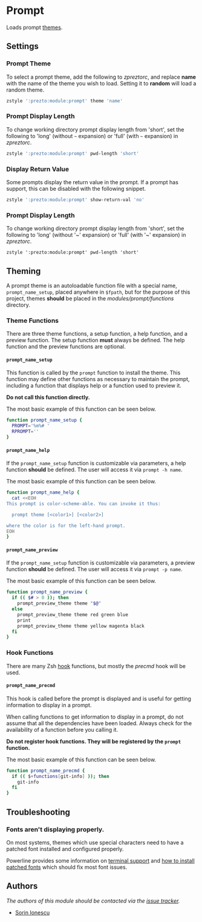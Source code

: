 Prompt
======

Loads prompt [themes][1].

Settings
--------

### Prompt Theme

To select a prompt theme, add the following to *zpreztorc*, and replace **name**
with the name of the theme you wish to load. Setting it to **random** will load
a random theme.

```sh
zstyle ':prezto:module:prompt' theme 'name'
```

### Prompt Display Length

To change working directory prompt display length from 'short', set the
following to 'long' (without `~` expansion) or 'full' (with `~` expansion)
in *zpreztorc*.

```sh
zstyle ':prezto:module:prompt' pwd-length 'short'
```

### Display Return Value

Some prompts display the return value in the prompt. If a prompt has support,
this can be disabled with the following snippet.

```sh
zstyle ':prezto:module:prompt' show-return-val 'no'
```

### Prompt Display Length

To change working directory prompt display length from 'short', set the
following to 'long' (without '~' expansion) or 'full' (with '~' expansion)
in *zpreztorc*.

    zstyle ':prezto:module:prompt' pwd-length 'short'

Theming
-------

A prompt theme is an autoloadable function file with a special name,
`prompt_name_setup`, placed anywhere in `$fpath`, but for the purpose of this
project, themes **should** be placed in the *modules/prompt/functions*
directory.

### Theme Functions

There are three theme functions, a setup function, a help function, and
a preview function. The setup function **must** always be defined. The help
function and the preview functions are optional.

#### `prompt_name_setup`

This function is called by the `prompt` function to install the theme. This
function may define other functions as necessary to maintain the prompt,
including a function that displays help or a function used to preview it.

**Do not call this function directly.**

The most basic example of this function can be seen below.

```sh
function prompt_name_setup {
  PROMPT='%m%# '
  RPROMPT=''
}
```

#### `prompt_name_help`

If the `prompt_name_setup` function is customizable via parameters, a help
function **should** be defined. The user will access it via `prompt -h name`.

The most basic example of this function can be seen below.

```sh
function prompt_name_help {
  cat <<EOH
This prompt is color-scheme-able. You can invoke it thus:

  prompt theme [<color1>] [<color2>]

where the color is for the left-hand prompt.
EOH
}
```

#### `prompt_name_preview`

If the `prompt_name_setup` function is customizable via parameters, a preview
function **should** be defined. The user will access it via `prompt -p name`.

The most basic example of this function can be seen below.

```sh
function prompt_name_preview {
  if (( $# > 0 )); then
    prompt_preview_theme theme "$@"
  else
    prompt_preview_theme theme red green blue
    print
    prompt_preview_theme theme yellow magenta black
  fi
}
```

### Hook Functions

There are many Zsh [hook][2] functions, but mostly the *precmd* hook will be
used.

#### `prompt_name_precmd`

This hook is called before the prompt is displayed and is useful for getting
information to display in a prompt.

When calling functions to get information to display in a prompt, do not assume
that all the dependencies have been loaded. Always check for the availability of
a function before you calling it.

**Do not register hook functions. They will be registered by the `prompt` function.**

The most basic example of this function can be seen below.

```sh
function prompt_name_precmd {
  if (( $+functions[git-info] )); then
    git-info
  fi
}
```

Troubleshooting
---------------

### Fonts aren't displaying properly.

On most systems, themes which use special characters need to have a patched font
installed and configured properly.

Powerline provides some information on [terminal support][4] and [how to install
patched fonts][5] which should fix most font issues.


Authors
-------

*The authors of this module should be contacted via the [issue tracker][3].*

  - [Sorin Ionescu](https://github.com/sorin-ionescu)

[1]: http://zsh.sourceforge.net/Doc/Release/User-Contributions.html#Prompt-Themes
[2]: http://zsh.sourceforge.net/Doc/Release/Functions.html#Hook-Functions
[3]: https://github.com/sorin-ionescu/prezto/issues
[4]: http://powerline.readthedocs.io/en/master/usage.html#terminal-emulator-requirements
[5]: http://powerline.readthedocs.io/en/latest/installation.html#fonts-installation
